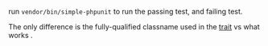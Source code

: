 run `vendor/bin/simple-phpunit` to run the passing test, and failing test.

The only difference is the fully-qualified classname used in the [trait](src/Model/TestTrait.php#L12) vs what works .